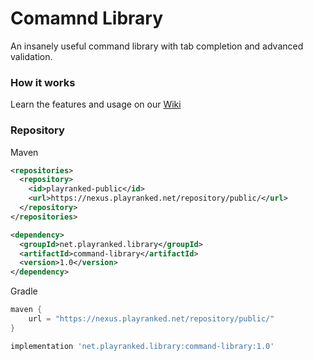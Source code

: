 # Comamnd Library
An insanely useful command library with tab completion and advanced validation.

### How it works
Learn the features and usage on our [Wiki](../../wiki)

### Repository
Maven
```xml
<repositories>
  <repository>
    <id>playranked-public</id>
    <url>https://nexus.playranked.net/repository/public/</url>
  </repository>
</repositories>

<dependency>
  <groupId>net.playranked.library</groupId>
  <artifactId>command-library</artifactId>
  <version>1.0</version>
</dependency>  
```
Gradle
```groovy
maven {
    url = "https://nexus.playranked.net/repository/public/"
}

implementation 'net.playranked.library:command-library:1.0'
```
